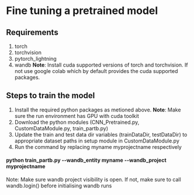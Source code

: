 # Fine tuning a pretrained model

## Requirements
1. torch
2. torchvision
3. pytorch_lightning
4. wandb
**Note**: Install cuda supported versions of torch and torchvision. If not use google colab which by default provides the cuda supported packages.

## Steps to train the model
1. Install the required python packages as metioned above. **Note**: Make sure the run environment has GPU with cuda toolkit
2. Download the python modules (CNN_Pretrained.py, CustomDataModule.py, train_partb.py)
3. Update the train and test data dir variables (trainDataDir, testDataDir) to appropriate dataset paths in setup module in CustomDataModule.py
5. Run the command by replacing myname myprojectname respectively
#### python train_partb.py --wandb_entity myname --wandb_project myprojectname
Note: Make sure wandb project visibility is open. If not, make sure to call wandb.login() before initialising wandb runs
